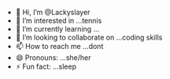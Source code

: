 - 👋 Hi, I’m @Lackyslayer
- 👀 I’m interested in ...tennis
- 🌱 I’m currently learning ...
- 💞️ I’m looking to collaborate on ...coding skills
- 📫 How to reach me ...dont
- 😄 Pronouns: ...she/her
- ⚡ Fun fact: ...sleep

<!---
Lackyslayer/Lackyslayer is a ✨ special ✨ repository because its `README.md` (this file) appears on your GitHub profile.
You can click the Preview link to take a look at your changes.
--->
